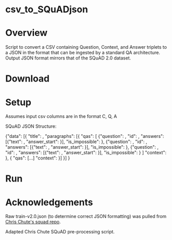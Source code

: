 # csv_to_SQuADjson

# Overview

Script to convert a CSV containing Question, Context, and Answer triplets to a JSON in the format that can be ingested by a standard QA architecture. Output JSON format mirrors that of the SQuAD 2.0 dataset. 

# Download 

# Setup

Assumes input csv columns are in the format C, Q, A

SQuAD JSON Structure: 

{"data": [{
    "title": , 
    "paragraphs": [{
        "qas": [
            {"question": , "id": , "answers": [{"text": , "answer_start": }], "is_impossible": },
            {"question": , "id": , "answers": [{"text": , "answer_start": }], "is_impossible": },
            {"question": , "id": , "answers": [{"text": , "answer_start": }], "is_impossible": }
        ]
        "context":
    }, {
        "qas": [...]
        "context": 
    }]
}] }


# Run

# Acknowledgements

Raw train-v2.0.json (to determine correct JSON formatting) was pulled from [Chris Chute's squad repo](https://github.com/chrischute/squad/tree/master/data).

Adapted Chris Chute SQuAD pre-processing script. 

